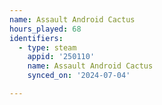 ```yaml
---
name: Assault Android Cactus
hours_played: 68
identifiers:
  - type: steam
    appid: '250110'
    name: Assault Android Cactus
    synced_on: '2024-07-04'

---
```

